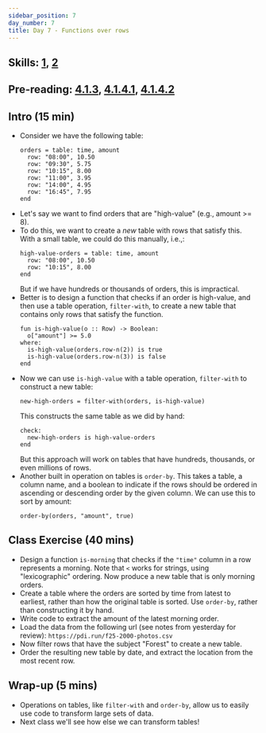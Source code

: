 ```yaml
---
sidebar_position: 7
day_number: 7
title: Day 7 - Functions over rows
---
```

 
## Skills: [1](/skills/#(1)), [2](/skills/#(2))

## Pre-reading: [4.1.3](https://dcic-world.org/2024-09-03/intro-tabular-data.html#%28part._.Functions_over_.Rows%29), [4.1.4.1](https://dcic-world.org/2024-09-03/intro-tabular-data.html#(part._.Finding_.Rows)), [4.1.4.2](https://dcic-world.org/2024-09-03/intro-tabular-data.html#(part._.Ordering_.Rows))

## Intro (15 min)
- Consider we have the following table:
  ```pyret
  orders = table: time, amount
    row: "08:00", 10.50
    row: "09:30", 5.75
    row: "10:15", 8.00
    row: "11:00", 3.95
    row: "14:00", 4.95
    row: "16:45", 7.95
  end
  ```
- Let's say we want to find orders that are "high-value" (e.g., amount >= 8).
- To do this, we want to create a _new_ table with rows that satisfy this. With 
  a small table, we could do this manually, i.e.,:
  ```pyret
  high-value-orders = table: time, amount
    row: "08:00", 10.50
    row: "10:15", 8.00
  end
  ```
  But if we have hundreds or thousands of orders, this is impractical. 
- Better is to design a function that checks if an order is high-value, and then 
  use a table operation, `filter-with`, to create a new table that contains only 
  rows that satisfy the function. 
  ```pyret
  fun is-high-value(o :: Row) -> Boolean:
    o["amount"] >= 5.0
  where:
    is-high-value(orders.row-n(2)) is true
    is-high-value(orders.row-n(3)) is false
  end
  ```
- Now we can use `is-high-value` with a table operation, `filter-with` to construct a new table:
  ```pyret
  new-high-orders = filter-with(orders, is-high-value)
  ```
  This constructs the same table as we did by hand:
  ```
  check:
    new-high-orders is high-value-orders
  end
  ```
  But this approach will work on tables that have hundreds, thousands, or even millions of rows.
- Another built in operation on tables is `order-by`. This takes a table, a column name, 
  and a boolean to indicate if the rows should be ordered in ascending or descending 
  order by the given column. We can use this to sort by amount:
  ```pyret
  order-by(orders, "amount", true)
  ```

## Class Exercise (40 mins)

- Design a function `is-morning` that checks if the `"time"` column in a row
  represents a morning. Note that `<` works for strings, using "lexicographic"
  ordering. Now produce a new table that is only morning orders.
- Create a table where the orders are sorted by time from latest to earliest,
  rather than how the original table is sorted. Use `order-by`, rather than
  constructing it by hand.
- Write code to extract the amount of the latest morning order.
- Load the data from the following url (see notes from yesterday for review):
  `https://pdi.run/f25-2000-photos.csv`
- Now filter rows that have the subject "Forest" to create a new table.
- Order the resulting new table by date, and extract the location from the most recent row.

## Wrap-up (5 mins)
- Operations on tables, like `filter-with` and `order-by`, allow us to easily
  use code to transform large sets of data.
- Next class we'll see how else we can transform tables!
